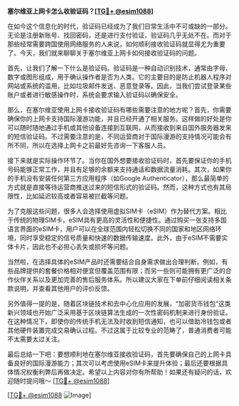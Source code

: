 **塞尔维亚上网卡怎么收验证码？[[TG💪+ @esim1088](https://t.me/s/esim1088)]**

在如今这个信息化的时代，验证码已经成为了我们日常生活中不可或缺的一部分。无论是注册新账号、找回密码，还是进行支付验证，验证码几乎无处不在。而对于那些经常需要跨国使用网络服务的人来说，如何顺利接收验证码就显得尤为重要了。今天，我们就来聊聊关于塞尔维亚上网卡如何接收验证码的问题。

首先，让我们了解一下什么是验证码。验证码是一种自动识别技术，通常由字母、数字或图形组成，用于确认操作者是否为人类。它的主要目的是防止机器人程序对网站或系统的滥用，比如垃圾邮件发送、恶意登录等。因此，当我们尝试登录某些账户或者进行敏感操作时，系统会要求输入验证码以确保安全。

那么，在塞尔维亚使用上网卡接收验证码有哪些需要注意的地方呢？首先，你需要确保你的上网卡支持国际漫游功能，并且已经开通了相关服务。这样做的好处是你可以随时随地通过手机或其他设备连接到互联网，从而接收到来自国外服务器发来的短信验证码。不过需要注意的是，不同运营商对于国际漫游的支持情况可能会有所不同，所以在选择上网卡之前最好先咨询一下客服人员。

接下来就是实际操作环节了。当你在国外想要接收验证码时，首先要保证你的手机号码能够正常工作，并且有足够的余额来支持通话和数据流量消耗。其次，如果你的手机没有安装任何第三方应用程序（如Google Authenticator），那么最简单的方式就是直接等待运营商推送过来的短信形式的验证码。然而，这种方式也有其局限性，比如延迟较高或者容易被拦截等问题。

为了克服这些问题，很多人会选择使用虚拟SIM卡（eSIM）作为替代方案。相比于传统的物理SIM卡，eSIM具有更高的灵活性和便捷性。通过购买一张支持多国语言界面的eSIM卡，用户可以在全球范围内轻松切换不同的国家和地区网络环境，同时享受稳定的信号质量和快速的数据传输速度。此外，由于eSIM不需要实体卡片，因此也不必担心丢失或损坏等问题。

当然啦，在选择具体的eSIM产品时还需要结合自身需求做出合理判断。例如，有些品牌提供的套餐价格相对便宜但覆盖范围有限；而另一些则可能拥有更广泛的合作伙伴关系以及更加完善的售后服务体系。所以建议大家在下单前仔细阅读相关条款说明，并查看其他用户的评价反馈。

另外值得一提的是，随着区块链技术和去中心化应用的发展，“加密货币钱包”这类新兴领域也开始广泛采用基于区块链算法生成的一次性密码机制来进行身份验证。在这种情况下，即使你的传统手机无法及时收到短信通知，也可以借助冷钱包或者其他硬件装置完成交易确认过程。不过这属于比较专业的范畴了，普通消费者可能不太需要太过关注。

最后总结一下吧：要想顺利地在塞尔维亚接收验证码，首先要确保自己的上网卡具备良好的国际漫游能力；其次可以考虑使用eSIM卡来提升体验；最后还要根据具体情况权衡利弊后再做决定。希望以上内容对你有所帮助！如果还有疑问的话，欢迎随时提问哦～ [[TG💪+ @esim1088](https://t.me/s/esim1088)]

[[TG💪+ @esim1088](https://t.me/s/esim1088) ![Image](https://i.postimg.cc/4NQfJmqS/Snipaste-2025-05-13-00-14-12.png)]